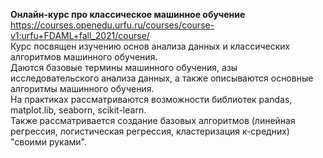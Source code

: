 **Онлайн-курс про классическое машинное обучение** <br />
https://courses.openedu.urfu.ru/courses/course-v1:urfu+FDAML+fall_2021/course/ <br /> 
Курс посвящен изучению основ анализа данных и классических алгоритмов машинного обучения. <br />
Даются базовые термины машинного обучения, азы исследовательского анализа данных, а также описываются основные алгоритмы машинного обучения. <br />
На практиках рассматриваются возможности библиотек pandas, matplot.lib, seaborn, scikit-learn. <br />
Также рассматривается создание базовых алгоритмов (линейная регрессия, логистическая регрессия, кластеризация к-средних) "своими руками". <br /> 



